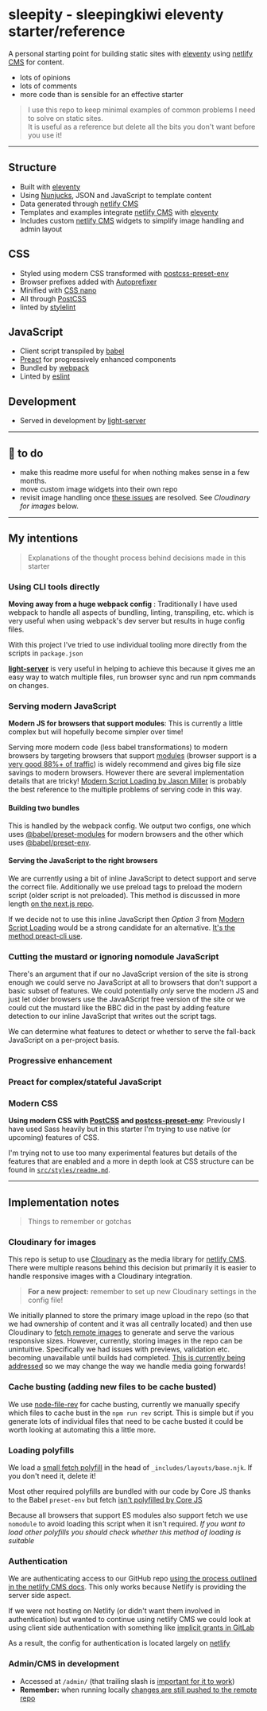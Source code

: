 # sleepity - sleepingkiwi eleventy starter/reference

A personal starting point for building static sites with [eleventy] using [netlify CMS] for content.

- lots of opinions
- lots of comments
- more code than is sensible for an effective starter

> I use this repo to keep minimal examples of common problems I need to solve on static sites.\
It is useful as a reference but delete all the bits you don't want before you use it!

---

## Structure

- Built with [eleventy]
- Using [Nunjucks], JSON and JavaScript to template content
- Data generated through [netlify CMS]
- Templates and examples integrate [netlify CMS] with [eleventy]
- Includes custom [netlify CMS] widgets to simplify image handling and admin layout

## CSS

- Styled using modern CSS transformed with [postcss-preset-env]
- Browser prefixes added with [Autoprefixer]
- Minified with [CSS nano]
- All through [PostCSS]
- linted by [stylelint]

## JavaScript

- Client script transpiled by [babel]
- [Preact] for progressively enhanced components
- Bundled by [webpack]
- Linted by [eslint]

## Development

- Served in development by [light-server]

---

## 👻 to do

- make this readme more useful for when nothing makes sense in a few months.
- move custom image widgets into their own repo
- revisit image handling once [these issues](https://github.com/netlify/netlify-cms/issues/2955#issuecomment-564461031) are resolved. See _Cloudinary for images_ below.

---

## My intentions

> Explanations of the thought process behind decisions made in this starter

### Using CLI tools directly

**Moving away from a huge webpack config** : Traditionally I have used webpack to handle all aspects of bundling, linting, transpiling, etc. which is very useful when using webpack's dev server but results in huge config files.

With this project I've tried to use individual tooling more directly from the scripts in `package.json`

__[light-server]__ is very useful in helping to achieve this because it gives me an easy way to watch multiple files, run browser sync and run npm commands on changes.

### Serving modern JavaScript

**Modern JS for browsers that support modules**: This is currently a little complex but will hopefully become simpler over time!

Serving more modern code (less babel transformations) to modern browsers by targeting browsers that support [modules](https://v8.dev/features/modules) (browser support is a [very good 88%+ of traffic](https://caniuse.com/#feat=es6-module)) is widely recommend and gives big file size savings to modern browsers. However there are several implementation details that are tricky! [Modern Script Loading by Jason Miller](https://jasonformat.com/modern-script-loading/) is probably the best reference to the multiple problems of serving code in this way.

#### Building two bundles

This is handled by the webpack config. We output two configs, one which uses [@babel/preset-modules](https://github.com/babel/preset-modules) for modern browsers and the other which uses [@babel/preset-env](https://babeljs.io/docs/en/babel-preset-env).

#### Serving the JavaScript to the right browsers

We are currently using a bit of inline JavaScript to detect support and serve the correct file. Additionally we use preload tags to preload the modern script (older script is not preloaded). This method is discussed in more length [on the next.js repo](https://github.com/zeit/next.js/issues/7563#issuecomment-509823285).

If we decide not to use this inline JavaScript then *Option 3* from [Modern Script Loading](https://jasonformat.com/modern-script-loading/) would be a strong candidate for an alternative. [It's the method preact-cli use](https://github.com/preactjs/preact-cli/blob/master/packages/cli/lib/resources/body-end.ejs).

### Cutting the mustard or ignoring nomodule JavaScript

There's an argument that if our no JavaScript version of the site is strong enough we could serve no JavaScript at all to browsers that don't support a basic subset of features. We could potentially *only* serve the modern JS and just let older browsers use the JavaAScript free version of the site or we could cut the mustard like the BBC did in the past by adding feature detection to our inline JavaScript that writes out the script tags.

We can determine what features to detect or whether to serve the fall-back JavaScript on a per-project basis.

### Progressive enhancement

### Preact for complex/stateful JavaScript

### Modern CSS

**Using modern CSS with [PostCSS] and [postcss-preset-env]**: Previously I have used Sass heavily but in this starter I'm trying to use native (or upcoming) features of CSS.

I'm trying not to use too many experimental features but details of the features that are enabled and a more in depth look at CSS structure can be found in [`src/styles/readme.md`](src/styles/readme.md).

---

## Implementation notes

> Things to remember or gotchas

### Cloudinary for images

This repo is setup to use [Cloudinary] as the media library for [netlify CMS]. There were multiple reasons behind this decision but primarily it is easier to handle responsive images with a Cloudinary integration.

> **For a new project:** remember to set up new Cloudinary settings in the config file!

We initially planned to store the primary image upload in the repo (so that we had ownership of content and it was all centrally located) and then use Cloudinary to [fetch remote images](https://cloudinary.com/documentation/fetch_remote_images) to generate and serve the various responsive sizes. However, currently, storing images in the repo can be unintuitive. Specifically we had issues with previews, validation etc. becoming unavailable until builds had completed. [This is currently being addressed](https://github.com/netlify/netlify-cms/issues/2955#issuecomment-564461031) so we may change the way we handle media going forwards!

### Cache busting (adding new files to be cache busted)

We use [node-file-rev] for cache busting, currently we manually specify which files to cache bust in the `npm run rev` script. This is simple but if you generate lots of individual files that need to be cache busted it could be worth looking at automating this a little more.

### Loading polyfills

We load a [small fetch polyfill](https://github.com/developit/unfetch) in the head of `_includes/layouts/base.njk`. If you don't need it, delete it!

Most other required polyfills are bundled with our code by Core JS thanks to the Babel `preset-env` but fetch [isn't polyfilled by Core JS](https://github.com/zloirock/core-js#missing-polyfills)

Because all browsers that support ES modules also support fetch we use `nomodule` to avoid loading this script when it isn't required. _If you want to load other polyfills you should check whether this method of loading is suitable_

### Authentication

We are authenticating access to our GitHub repo [using the process outlined in the netlify CMS docs](https://www.netlifycms.org/docs/authentication-backends/#github-backend). This only works because Netlify is providing the server side aspect.

If we were not hosting on Netlify (or didn't want them involved in authentication) but wanted to continue using netlify CMS we  could look at using client side authentication with something like [implicit grants in GitLab](https://www.netlifycms.org/docs/authentication-backends/#client-side-implicit-grant-gitlab)

As a result, the config for authentication is located largely on [netlify]

### Admin/CMS in development

- Accessed at `/admin/` (that trailing slash is [important for it to work](https://github.com/netlify/netlify-cms/issues/332))
- __Remember:__ when running locally [changes are still pushed to the remote repo](https://www.netlifycms.org/docs/configuration-options/#backend)

[eleventy]: https://www.11ty.io/
[netlify CMS]: https://github.com/netlify/netlify-cms
[netlify]: https://www.netlify.com/
[webpack]: https://webpack.js.org/
[Preact]: https://preactjs.com/
[Sass]: https://sass-lang.com/
[stylelint]: https://github.com/stylelint/stylelint
[eslint]: https://eslint.org/
[npm]: https://www.npmjs.com/
[babel]: https://babeljs.io/
[light-server]: https://github.com/txchen/light-server
[PostCSS]: https://postcss.org/
[postcss-preset-env]: http://preset-env.cssdb.org/
[Autoprefixer]: https://github.com/postcss/autoprefixer
[CSS nano]: https://cssnano.co/
[node-file-rev]: https://github.com/lukasoppermann/node-file-rev
[cloudinary]: https://cloudinary.com
[Nunjucks]: https://mozilla.github.io/nunjucks/
